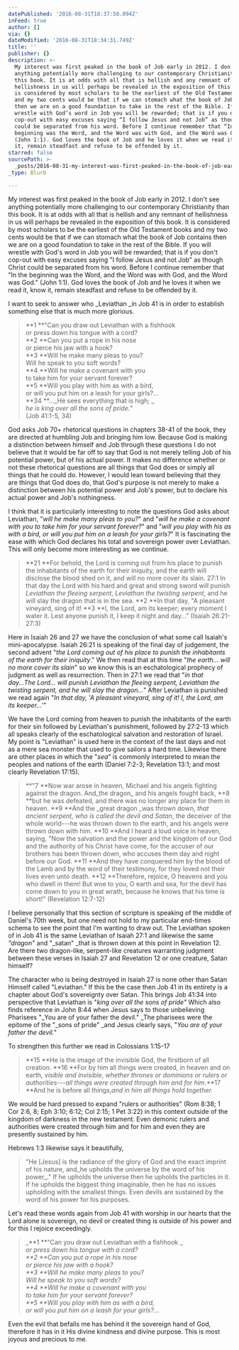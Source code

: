 ```yaml
---
datePublished: '2016-08-31T18:37:58.094Z'
inFeed: true
author: []
via: {}
dateModified: '2016-08-31T18:34:31.749Z'
title: ''
publisher: {}
description: >-
  My interest was first peaked in the book of Job early in 2012. I don’t see
  anything potentially more challenging to our contemporary Christianity than
  this book. It is at odds with all that is hellish and any remnant of
  hellishness in us will perhaps be revealed in the exposition of this book. It
  is considered by most scholars to be the earliest of the Old Testament books
  and my two cents would be that if we can stomach what the book of Job contains
  then we are on a good foundation to take in the rest of the Bible. If you will
  wrestle with God’s word in Job you will be rewarded; that is if you don't
  cop-out with easy excuses saying “I follow Jesus and not Job” as though Christ
  could be separated from his word. Before I continue remember that “In the
  beginning was the Word, and the Word was with God, and the Word was God.”
  (John 1:1). God loves the book of Job and he loves it when we read it, know
  it, remain steadfast and refuse to be offended by it.
starred: false
sourcePath: >-
  _posts/2016-08-31-my-interest-was-first-peaked-in-the-book-of-job-early-in-201.md
_type: Blurb

---
```

My interest was first peaked in the book of Job early in 2012\. I don't see anything potentially more challenging to our contemporary Christianity than this book. It is at odds with all that is hellish and any remnant of hellishness in us will perhaps be revealed in the exposition of this book. It is considered by most scholars to be the earliest of the Old Testament books and my two cents would be that if we can stomach what the book of Job contains then we are on a good foundation to take in the rest of the Bible. If you will wrestle with God's word in Job you will be rewarded; that is if you don't cop-out with easy excuses saying "I follow Jesus and not Job" as though Christ could be separated from his word. Before I continue remember that "In the beginning was the Word, and the Word was with God, and the Word was God." (John 1:1). God loves the book of Job and he loves it when we read it, know it, remain steadfast and refuse to be offended by it.

I want to seek to answer who _Leviathan _in Job 41 is in order to establish something else that is much more glorious.

> **1 **"Can you draw out Leviathan with a fishhook  
> or press down his tongue with a cord?  
> **2 **Can you put a rope in his nose  
> or pierce his jaw with a hook?  
> **3 **Will he make many pleas to you?  
> Will he speak to you soft words?  
> **4 **Will he make a covenant with you  
> to take him for your servant forever?  
> **5 **Will you play with him as with a bird,  
> or will you put him on a leash for your girls?...  
> **34 **..._He sees everything that is high; _  
> _he is king over all the sons of pride._"  
> (Job 41:1-5, 34)

God asks Job 70+ rhetorical questions in chapters 38-41 of the book, they are directed at humbling Job and bringing him low. Because God is making a distinction between himself and Job through these questions I do not believe that it would be far off to say that God is not merely telling Job of his potential power, but of his actual power. It makes no difference whether or not these rhetorical questions are all things that God does or simply all things that he could do. However, I would lean toward believing that they are things that God does do, that God's purpose is not merely to make a distinction between his potential power and Job's power, but to declare his actual power and Job's nothingness.

I think that it is particularly interesting to note the questions God asks about Leviathan, "_will he make many pleas to you?_" and "_will he make a covenant with you to take him for your servant forever?_" and "_will you play with his as with a bird, or will you put him on a leash for your girls?_" It is fascinating the ease with which God declares his total and sovereign power over Leviathan. This will only become more interesting as we continue.

> **21 **For behold, the Lord is coming out from his place to punish the inhabitants of the earth for their iniquity, and the earth will disclose the blood shed on it, and will no more cover its slain. 27:1 In that day the Lord with his hard and great and strong sword will punish _Leviathan the fleeing serpent_, _Leviathan the twisting serpent_, and he will slay the dragon that is in the sea. **2 **In that day, "A pleasant vineyard, sing of it! **3 **I, the Lord, am its keeper; every moment I water it. Lest anyone punish it, I keep it night and day..." (Isaiah 26:21-27:3)

Here in Isaiah 26 and 27 we have the conclusion of what some call Isaiah's mini-apocalypse. Isaiah 26:21 is speaking of the final day of judgement, the second advent "_the Lord coming out of his place to punish the inhabitants of the earth for their iniquity_." We then read that at this time "_the earth... will no more cover its slain_" so we know this is an eschatological prophecy of judgment as well as resurrection. Then in 27:1 we read that "_in that day...The Lord... will punish Leviathan the fleeing serpent, Leviathan the twisting serpent, and he will slay the dragon..._" After Leviathan is punished we read again "_In that day, 'A pleasant vineyard, sing of it! I, the Lord, am its keeper...'"_

We have the Lord coming from heaven to punish the inhabitants of the earth for their sin followed by Leviathan's punishment, followed by 27:2-13 which all speaks clearly of the eschatological salvation and restoration of Israel. My point is "Leviathan" is used here in the context of the last days and not as a mere sea monster that used to give sailors a hard time. Likewise there are other places in which the "_sea_" is commonly interpreted to mean the peoples and nations of the earth (Daniel 7:2-3; Revelation 13:1; and most clearly Revelation 17:15).

> **"7 **Now war arose in heaven, Michael and his angels fighting against the dragon. And_the dragon_ and his angels fought back, **8 **but he was defeated, and there was no longer any place for them in heaven. **9 **And the _great dragon _was thrown down, _that ancient serpent, who is called the devil and Satan_, the deceiver of the whole world---he was thrown down to the earth, and his angels were thrown down with him. **10 **And I heard a loud voice in heaven, saying, "Now the salvation and the power and the kingdom of our God and the authority of his Christ have come, for the accuser of our brothers has been thrown down, who accuses them day and night before our God. **11 **And they have conquered him by the blood of the Lamb and by the word of their testimony, for they loved not their lives even unto death. **12 **Therefore, rejoice, O heavens and you who dwell in them! But woe to you, O earth and sea, for the devil has come down to you in great wrath, because he knows that his time is short!" (Revelation 12:7-12)

I believe personally that this section of scripture is speaking of the middle of Daniel's 70th week, but one need not hold to my particular end-times schema to see the point that I'm wanting to draw out. The Leviathan spoken of in Job 41 is the same Leviathan of Isaiah 27:1 and likewise the same _"dragon"_ and "_satan" _that is thrown down at this point in Revelation 12\. Are there two dragon-like, serpent-like creatures warranting judgment between these verses in Isaiah 27 and Revelation 12 or one creature, Satan himself?

The character who is being destroyed in Isaiah 27 is none other than Satan Himself called "Leviathan." If this be the case then Job 41 in its entirety is a chapter about God's sovereignty over Satan. This brings Job 41:34 into perspective that Leviathan is "_king over all the sons of pride"_ Which also finds reference in John 8:44 when Jesus says to those unbelieving Pharisees "_You are of your father the devil." _The pharisees were the epitome of the "_sons of pride" _and Jesus clearly says, "_You are of your father the devil."_

To strengthen this further we read in Colossians 1:15-17

> **15 **He is the image of the invisible God, the firstborn of all creation. **16 **For by him all things were created, in heaven and on earth, _visible and invisible_, _whether thrones or dominions or rulers or authorities_---_all things were created through him and for him._**17 **And he is before all things,_and in him all things hold together._

We would be hard pressed to expand "rulers or authorities" (Rom 8:38; 1 Cor 2:6, 8; Eph 3:10; 6:12; Col 2:15; 1 Pet 3:22) in this context outside of the kingdom of darkness in the new testament. Even demonic rulers and authorities were created through him and for him and even they are presently sustained by him.

Hebrews 1:3 likewise says it beautifully,

> "He \[Jesus\] is the radiance of the glory of God and the exact imprint of his nature, and_he upholds the universe by the word of his power_." If he upholds the universe then he upholds the particles in it. If he upholds the biggest thing imaginable, then he has no issues upholding with the smallest things. Even devils are sustained by the word of his power for his purposes.

Let's read these words again from Job 41 with worship in our hearts that the Lord alone is sovereign, no devil or created thing is outside of his power and for this I rejoice exceedingly.

> _**1 **"Can you draw out Leviathan with a fishhook _  
> _or press down his tongue with a cord?_  
> _**2 **Can you put a rope in his nose_  
> _or pierce his jaw with a hook?_  
> _**3 **Will he make many pleas to you?_  
> _Will he speak to you soft words?_  
> _**4 **Will he make a covenant with you_  
> _to take him for your servant forever?_  
> _**5 **Will you play with him as with a bird,_  
> _or will you put him on a leash for your girls?..._

Even the evil that befalls me has behind it the sovereign hand of God, therefore it has in it His divine kindness and divine purpose. This is most joyous and precious to me.